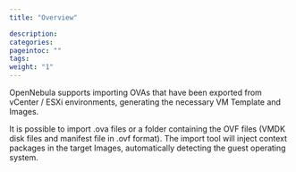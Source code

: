 ```yaml
---
title: "Overview"

description:
categories:
pageintoc: ""
tags:
weight: "1"
---
```


<a id="ova-management-overview"></a>

<!--# Overview -->

OpenNebula supports importing OVAs that have been exported from vCenter / ESXi environments, generating the necessary VM Template and Images.

It is possible to import .ova files or a folder containing the OVF files (VMDK disk files and manifest file in .ovf format). The import tool will inject context packages in the target Images, automatically detecting the guest operating system.
